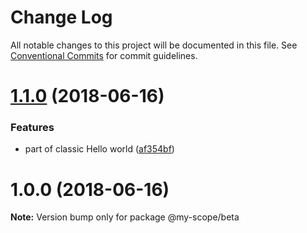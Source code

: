 # Change Log

All notable changes to this project will be documented in this file.
See [Conventional Commits](https://conventionalcommits.org) for commit guidelines.

<a name="1.1.0"></a>
# [1.1.0](https://github.com/Everettss/lerna-conventional-commits-example/compare/@my-scope/beta@1.0.0...@my-scope/beta@1.1.0) (2018-06-16)


### Features

* part of classic Hello world ([af354bf](https://github.com/Everettss/lerna-conventional-commits-example/commit/af354bf))




<a name="1.0.0"></a>
# 1.0.0 (2018-06-16)




**Note:** Version bump only for package @my-scope/beta
